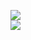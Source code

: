 [![](https://img.shields.io/badge/Made%20With-Github%20Spray-lightgrey.svg?style=for-the-badge&logo=github)](https://github.com/Annihil/github-spray#16443)  
[![](https://i.imgur.com/2DrTn0Z.gif)](https://github.com/Annihil/github-spray)